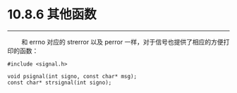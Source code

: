 # 10.8.6 其他函数
***

&emsp;&emsp;
和 errno 对应的 strerror 以及 perror 一样，对于信号也提供了相应的方便打印的函数：

    #include <signal.h>
    
    void psignal(int signo, const char* msg);
    const char* strsignal(int signo);